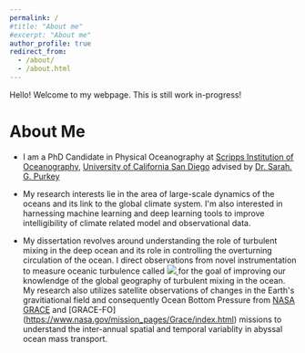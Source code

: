 ```yaml
---
permalink: /
#title: "About me"
#excerpt: "About me"
author_profile: true
redirect_from: 
  - /about/
  - /about.html
---
```

 Hello! Welcome to my webpage. This is still work in-progress!
 # About Me
 * I am a PhD Candidate in Physical Oceanography at [Scripps Institution of Oceanography](https://scripps.ucsd.edu/), [University of California San Diego](https://ucsd.edu) advised by [Dr. Sarah. G. Purkey](https://spurkey.scrippsprofiles.ucsd.edu/) 
 
 * My research interests lie in the area of large-scale dynamics of the oceans and its link to the global climate system. I'm also interested in harnessing machine learning and deep learning tools to improve intelligibility of climate related model and observational data. 
 
 * My dissertation revolves around understanding the role of turbulent mixing in the deep ocean and its role in controlling the overturning circulation of the ocean. I direct observations from novel instrumentation to measure oceanic turbulence called  [<img src="https://latex.codecogs.com/gif.latex?s=\text { sensor reading }  " /> ](http://mixing.coas.oregonstate.edu/research/instrumentation/) for the goal of improving our knowlendge of the global geography of turbulent mixing in the ocean. My research also utilizes satellite observations of changes in the Earth's gravitiational field and consequently Ocean Bottom Pressure from [NASA GRACE](https://www.nasa.gov/mission_pages/Grace/index.html) and [GRACE-FO] (https://www.nasa.gov/mission_pages/Grace/index.html) missions to understand the inter-annual spatial and temporal variablity in abyssal ocean mass transport. 
 
 

